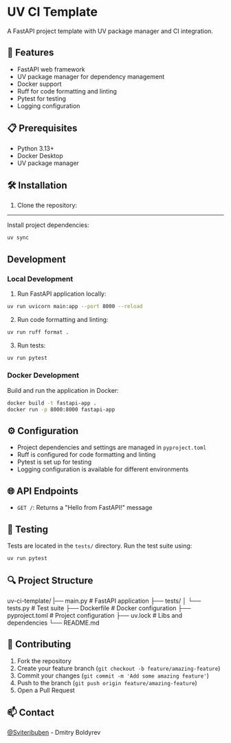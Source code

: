 # UV CI Template

A FastAPI project template with UV package manager and CI integration.

## 🚀 Features

- FastAPI web framework
- UV package manager for dependency management
- Docker support
- Ruff for code formatting and linting
- Pytest for testing
- Logging configuration

## 📋 Prerequisites

- Python 3.13+
- Docker Desktop
- UV package manager

## 🛠 Installation

1. Clone the repository:

-----

Install project dependencies:

```bash
uv sync
```

## Development

### Local Development

1. Run FastAPI application locally:

```bash
uv run uvicorn main:app --port 8000 --reload
```

2. Run code formatting and linting:

```bash
uv run ruff format .
```
3. Run tests:
```bash
uv run pytest
```
### Docker Development

Build and run the application in Docker:
```bash
docker build -t fastapi-app .
docker run -p 8000:8000 fastapi-app
```

## ⚙️ Configuration

- Project dependencies and settings are managed in `pyproject.toml`
- Ruff is configured for code formatting and linting
- Pytest is set up for testing
- Logging configuration is available for different environments

## 🌐 API Endpoints

- `GET /`: Returns a "Hello from FastAPI!" message

## 🧪 Testing

Tests are located in the `tests/` directory. Run the test suite using:
```bash
uv run pytest
```


## 🔍 Project Structure
uv-ci-template/
|── main.py # FastAPI application
├── tests/
│ └── tests.py # Test suite
├── Dockerfile # Docker configuration
├── pyproject.toml # Project configuration
├── uv.lock # Libs and dependencies
└── README.md


## 👥 Contributing

1. Fork the repository
2. Create your feature branch (`git checkout -b feature/amazing-feature`)
3. Commit your changes (`git commit -m 'Add some amazing feature'`)
4. Push to the branch (`git push origin feature/amazing-feature`)
5. Open a Pull Request

## 📫 Contact

[@Sviteribuben](https://t.me/Sviteribuben) - Dmitry Boldyrev
